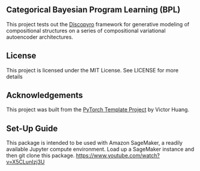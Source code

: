 ## Categorical Bayesian Program Learning (BPL)

This project tests out the [Discopyro](https://github.com/neu-pml/discopyro/) framework for generative modeling of compositional structures on a series of compositional variational autoencoder architectures.

## License
This project is licensed under the MIT License. See  LICENSE for more details

## Acknowledgements
This project was built from the [PyTorch Template Project](https://github.com/victoresque/pytorch-template) by Victor Huang.

## Set-Up Guide
This package is intended to be used with Amazon SageMaker, a readily available Jupyter compute environment. Load up a SageMaker instance and then git clone this package.
https://www.youtube.com/watch?v=X5CLunIzj3U